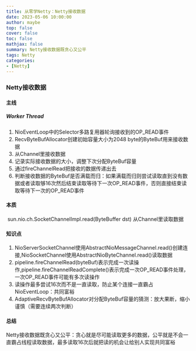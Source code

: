 ```yaml
---
title: 从零学Netty：Netty接收数据
date: 2023-05-06 10:00:00
author: maybe
top: false
cover: false
toc: false
mathjax: false
summary: Netty接收数据既贪心又公平
tags: Netty
categories:
- [Netty]
---
```


### Netty接收数据

#### 主线

##### Worker Thread

1. NioEventLoop中的Selector多路复用器轮询接收到的OP_READ事件
2. RecvByteBufAllocator创建初始容量大小为2048 byte的ByteBuf用来接收数据
3. 从Channel里接收数据
4. 记录实际接收数据的大小，调整下次分配ByteBuf容量
5. 通过fireChannelRead把接收的数据传递出去
6. 判断接收数据的ByteBuf是否满载而归：如果满载而归则尝试读取直到没有数据或者读取够16次然后结束读取等待下一次OP_READ事件，否则直接结束读取等待下一次的OP_READ事件

#### 本质

​	sun.nio.ch.SocketChannelImpl.read(ByteBuffer dst) 从Channel里读取数据

#### 知识点

1. NioServerSocketChannel使用AbstractNioMessageChannel.read()创建连接,NioSocketChannel使用AbstractNioByteChannel.read()读取数据
2.  pipeline.fireChannelRead(byteBuf)表示完成一次读操作,pipeline.fireChannelReadComplete()表示完成一次OP_READ事件处理，一次OP_READ事件可能有多次读操作
3. 读操作最多尝试16次而不是一直读取，防止某个连接一直霸占NioEventLoop：共同富裕
4. AdaptiveRecvByteBufAllocator对分配ByteBuf容量的猜测：放大果断，缩小谨慎（需要连续两次判断）

#### 总结

​	Netty接收数据既贪心又公平：贪心就是尽可能读取更多的数据，公平就是不会一直霸占线程读取数据，最多读取16次后就把读的机会让给别人实现共同富裕

